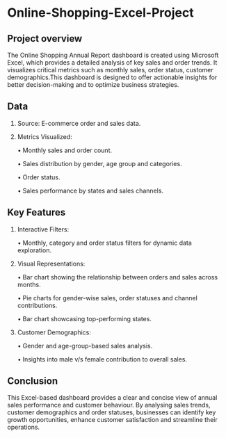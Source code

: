 # Online-Shopping-Excel-Project

## Project overview

The Online Shopping Annual Report dashboard is created using Microsoft Excel, which provides a detailed analysis of key sales and order trends. It visualizes critical metrics such as monthly sales, order status, customer demographics.This dashboard is designed to offer actionable insights for better decision-making and to optimize business strategies.

## Data

1.	Source: E-commerce order and sales data.

   
2.	Metrics Visualized:
   
     •	Monthly sales and order count.
     
     •	Sales distribution by gender, age group and categories.
     
     •	Order status.
     
     •	Sales performance by states and sales channels.
 
## Key Features

1.	Interactive Filters:
   
     •	Monthly, category and order status filters for dynamic data exploration.

2.	Visual Representations:
   
     •	Bar chart showing the relationship between orders and sales across months.
     
     •	Pie charts for gender-wise sales, order statuses and channel contributions.
     
     •	Bar chart showcasing top-performing states.

3.	Customer Demographics:
   
     •	Gender and age-group-based sales analysis.
     
     •	Insights into male v/s female contribution to overall sales.

## Conclusion
This Excel-based dashboard provides a clear and concise view of annual sales performance and customer behaviour. By analysing sales trends, customer demographics and order statuses, businesses can identify key growth opportunities, enhance customer satisfaction and streamline their operations. 
